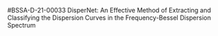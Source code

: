 #BSSA-D-21-00033
DisperNet: An Effective Method of Extracting and Classifying the Dispersion Curves in the Frequency-Bessel Dispersion Spectrum
